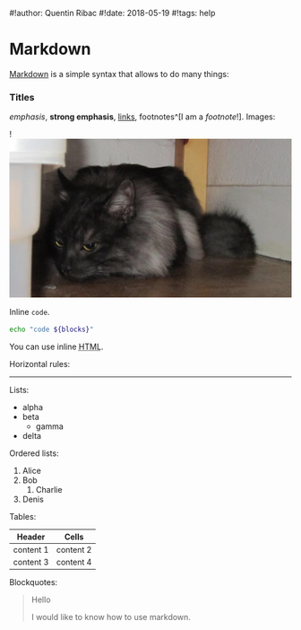 #!author: Quentin Ribac
#!date: 2018-05-19
#!tags: help

# Markdown
[Markdown](https://daringfireball.net/projects/markdown) is a simple syntax that allows to do many things:

### Titles
*emphasis*, **strong emphasis**, [links](https://reddit.com/), footnotes^[I am a *footnote*!]. Images:

!![a magnificient cat](/media/img/cat.jpg)

Inline `code`.

```bash
echo "code ${blocks}"
```

You can use inline <abbr title="HyperText Markup Language">HTML</abbr>.

Horizontal rules:

---

Lists:

* alpha
* beta
	* gamma
* delta

Ordered lists:

1. Alice
1. Bob
	1. Charlie
1. Denis

Tables:

Header | Cells
---|---
content 1 | content 2
content 3 | content 4

Blockquotes:

> Hello
>
> I would like to know how to use markdown.
